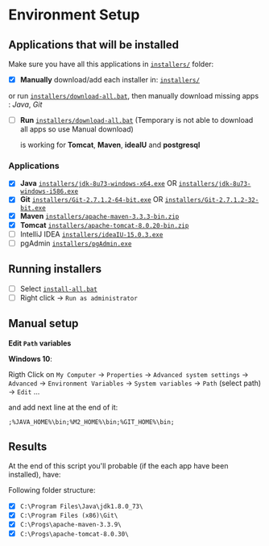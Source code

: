 # Environment Setup

## Applications that will be installed

Make sure you have all this applications in [`installers/`](installers/) folder:

- [x] **Manually** download/add each installer in: [`installers/`](installers/)

or run [`installers/download-all.bat`](installers/download-all.bat), then manually download missing apps : *Java*, *Git*

- [ ] **Run** [`installers/download-all.bat`](installers/download-all.bat) (Temporary is not able to download all apps so use Manual download)
    
    is working for **Tomcat**, **Maven**, **ideaIU** and **postgresql**


### Applications

- [x] **Java** [`installers/jdk-8u73-windows-x64.exe`](http://www.oracle.com/technetwork/java/javase/downloads/jdk8-downloads-2133151.html) OR [`installers/jdk-8u73-windows-i586.exe`](http://www.oracle.com/technetwork/java/javase/downloads/jdk8-downloads-2133151.html)
- [x] **Git** [`installers/Git-2.7.1.2-64-bit.exe`](https://github.com/git-for-windows/git/releases/download/v2.7.1.windows.2/Git-2.7.1.2-64-bit.exe) OR [`installers/Git-2.7.1.2-32-bit.exe`](https://github.com/git-for-windows/git/releases/download/v2.7.1.windows.2/Git-2.7.1.2-32-bit.exe)
- [x] **Maven** [`installers/apache-maven-3.3.3-bin.zip`](https://maven.apache.org/download.cgi)
- [x] **Tomcat** [`installers/apache-tomcat-8.0.20-bin.zip`](https://tomcat.apache.org/index.html)
- [ ] IntelliJ IDEA [`installers/ideaIU-15.0.3.exe`](https://www.jetbrains.com/idea/)
- [ ] pgAdmin [`installers/pgAdmin.exe`](http://www.pgadmin.org/download/)

## Running installers

- [ ] Select [`install-all.bat`](install-all.bat)
- [ ] Right click -> `Run as administrator`

## Manual setup

**Edit `Path` variables**

**Windows 10**:

Rigth Click on `My Computer` -> `Properties` -> `Advanced system settings` -> `Advanced` -> 
`Environment Variables` -> `System variables` -> `Path` (select path) -> `Edit` ... 
   
and add next line at the end of it:

`;%JAVA_HOME%\bin;%M2_HOME%\bin;%GIT_HOME%\bin;` 

## Results

At the end of this script you'll probable (if the each app have been installed), have:

Following folder structure:

- [x] `C:\Program Files\Java\jdk1.8.0_73\`
- [x] `C:\Program Files (x86)\Git\`
- [x] `C:\Progs\apache-maven-3.3.9\`
- [x] `C:\Progs\apache-tomcat-8.0.30\`
